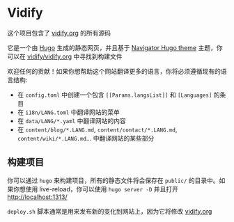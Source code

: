 # Vidify

这个项目包含了 [vidify.org](https://vidify.org/) 的所有源码

它是一个由 [Hugo](https://gohugo.io/) 生成的静态网页，并且基于 [Navigator Hugo theme](https://themes.gohugo.io/navigator-hugo/) 主题，你可以在 [vidify/vidify.org](https://github.com/vidify/vidify.org) 中寻找到构建文件

欢迎任何的贡献！如果你想帮助这个网站翻译更多的语言，你将必须遵循现有的语言结构:

* 在 `config.toml` 中创建一个包含 `[[Params.langsList]]` 和 `[Languages]` 的条目
* 在 `i18n/LANG.toml` 中翻译网站的菜单
* 在 `data/LANG/*.yaml` 中翻译网站的内容
* 在 `content/blog/*.LANG.md`, `content/contact/*.LANG.md`, `content/wiki/*.LANG.md`... 中翻译网站的某些部分

## 构建项目

你可以通过  `hugo` 来构建项目，所有的静态文件将会保存在 `public/` 的目录中。如果你想使用 live-reload，你可以使用 `hugo server -D` 并且打开 [http://localhost:1313/](http://localhost:1313/)

`deploy.sh` 脚本通常是用来发布新的变化到网站上，因为它将修改 [vidify.org](https://github.com/vidify/vidify.org)
